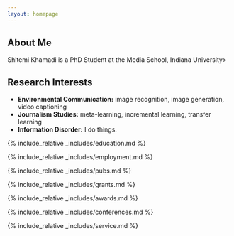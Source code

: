 ```yaml
---
layout: homepage
---
```


## About Me

Shitemi Khamadi is a PhD Student at the Media School, Indiana University>

## Research Interests

- **Environmental Communication:** image recognition, image generation, video captioning
- **Journalism Studies:** meta-learning, incremental learning, transfer learning
- **Information Disorder:** I do things.

{% include_relative _includes/education.md %}

{% include_relative _includes/employment.md %}

{% include_relative _includes/pubs.md %}

<!--{% include_relative _includes/art.md %}--> <!-- you can escape this line if you don't have any art examples -->

{% include_relative _includes/grants.md %}

{% include_relative _includes/awards.md %}

{% include_relative _includes/conferences.md %}

{% include_relative _includes/service.md %}

